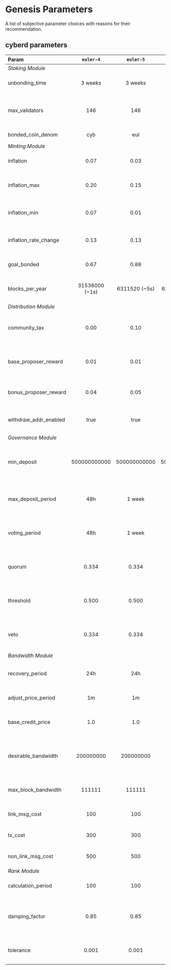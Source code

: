 # Genesis Parameters

A list of subjective parameter choices with reasons for their recommendation.


## cyberd parameters

| Param                 | `euler-4`     | `euler-5`    | `cyber`      |    Notes                                         |
|:-----------------------|:---------------:|:--------------:|:--------------:|:-------------------------------------------:|
| *Staking Module*                                                                                                                  |
| unbonding_time        | 3 weeks       | 3 weeks      | 3 weeks      |Duration time for unbonding                                   |
| max_validators        | 146           | 146          | 146          |Maximum number of active validators set                      |
| bonded_coin_denom     | cyb           | eul          | cyb          |The bonded coin denom.                                        |
|*Minting Module*                                                                                                                   |
| inflation             | 0.07          | 0.03         | 0.03         |The initial annual inflation rate                                |
| inflation_max         | 0.20          | 0.15         | 0.15         |The maximum annual inflation rate                                |
| inflation_min         | 0.07          | 0.01         | 0.01         |The minimum annual inflation rate                                |
| inflation_rate_change | 0.13          | 0.13         | 0.13         |The rate at which the inflation rate changes                     |
| goal_bonded           | 0.67          | 0.88         | 0.88         |A point of inflation change sign                           |
| blocks_per_year       |31536000 (~1s) |6311520 (~5s) |6311520 (~5s) |The rate at which the inflation rate changes                     |
|*Distribution Module*                                                                                                              |
| community_tax         | 0.00          | 0.10         | 0.10         |The tax on inflation to the community pool                           |
| base_proposer_reward  | 0.01          | 0.01         | 0.01         |% of inflation allocated to block proposer                   |
| bonus_proposer_reward | 0.04          | 0.05         | 0.05         |% of bonus for block proposer for precommits                 |
| withdraw_addr_enabled | true          | true         | true         |Changing reward withdrawal addresses                         |
|*Governance Module*                                                                                                                |
| min_deposit           | 500000000000  | 500000000000 | 500000000000 |The minimum deposit to bring a proposal up for a vote        |
| max_deposit_period    | 48h           | 1 week       | 1 week       |The duration at which a proposal can collect deposits        |
| voting_period         | 48h           | 1 week       | 1 week       |The duration at which a proposal can be voted upon           |
| quorum                | 0.334         | 0.334        | 0.334        |A minimum quorum of bonded stake for voting                  |
| threshold             | 0.500         | 0.500        | 0.500        |A minimum threshold for the voting proposal to pass             |
| veto                  | 0.334         | 0.334        | 0.334        |A minimun of voting stake for vetoing a proposal                 |
|*Bandwidth Module*                                                                                                                 |
| recovery_period       | 24h           | 24h          | 24h          |Full bandwidth recovery period                               |
| adjust_price_period   | 1m            | 1m           | 1m           |How ofter the price is recalculated                              |
| base_credit_price     | 1.0           | 1.0          | 1.0          |The base bandwidth cost multiplier                           |
| desirable_bandwidth   | 200000000     | 200000000    | 200000000    |The amount that all users on average can spend for recover period   |
| max_block_bandwidth   | 111111        | 111111       | 111111       |The maximum bandwidth in one block                        |
| link_msg_cost         | 100           | 100          | 100          |Link message cost                                            |
| tx_cost               | 300           | 300          | 300          |Transaction message cost                                     |
| non_link_msg_cost     | 500           | 500          | 500          |Non-link message cost                                        |
|*Rank Module*                                                                                                                      |
| calculation_period    | 100           | 100          | 100          |The window for rank calculation                              |
| damping_factor        | 0.85          | 0.85         | 0.85         |Link-through probability. Included to prevent sinks|
| tolerance             | 0.001         | 0.001        | 0.001        |Used  for  convergence  of PageRank vector                   |
